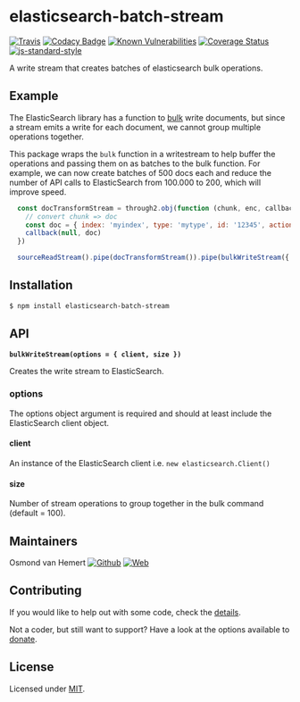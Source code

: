 # elasticsearch-batch-stream

[![Travis](https://img.shields.io/travis/com/ovhemert/elasticsearch-batch-stream.svg?branch=master&logo=travis)](https://travis-ci.com/ovhemert/elasticsearch-batch-stream)
[![Codacy Badge](https://api.codacy.com/project/badge/Grade/2b7f2dae5ec947d8a46362314bd90e53)](https://www.codacy.com/app/ovhemert/elasticsearch-batch-stream?utm_source=github.com&amp;utm_medium=referral&amp;utm_content=ovhemert/elasticsearch-batch-stream&amp;utm_campaign=Badge_Grade)
[![Known Vulnerabilities](https://snyk.io/test/npm/elasticsearch-batch-stream/badge.svg)](https://snyk.io/test/npm/elasticsearch-batch-stream)
[![Coverage Status](https://coveralls.io/repos/github/ovhemert/elasticsearch-batch-stream/badge.svg?branch=master)](https://coveralls.io/github/ovhemert/elasticsearch-batch-stream?branch=master)
[![js-standard-style](https://img.shields.io/badge/code%20style-standard-brightgreen.svg?style=flat)](http://standardjs.com/)

A write stream that creates batches of elasticsearch bulk operations.

## Example

The ElasticSearch library has a function to [bulk](https://www.elastic.co/guide/en/elasticsearch/client/javascript-api/current/api-reference.html#api-bulk) write documents, but since a stream emits a write for each document, we cannot group multiple operations together.

This package wraps the `bulk` function in a writestream to help buffer the operations and passing them on as batches to the bulk function. For example, we can now create batches of 500 docs each and reduce the number of API calls to ElasticSearch from 100.000 to 200, which will improve speed.

```js
  const docTransformStream = through2.obj(function (chunk, enc, callback) {
    // convert chunk => doc
    const doc = { index: 'myindex', type: 'mytype', id: '12345', action: 'index', doc: { name: 'test' } }
    callback(null, doc)
  })

  sourceReadStream().pipe(docTransformStream()).pipe(bulkWriteStream({ client, size: 500 }))
```

## Installation

```bash
$ npm install elasticsearch-batch-stream
```

## API

<b><code>bulkWriteStream(options = { client, size })</code></b>

Creates the write stream to ElasticSearch.

### options

The options object argument is required and should at least include the ElasticSearch client object.

#### client

An instance of the ElasticSearch client i.e. `new elasticsearch.Client()`

#### size

Number of stream operations to group together in the bulk command (default = 100).

## Maintainers

Osmond van Hemert
[![Github](https://img.shields.io/badge/-website.svg?style=social&logoColor=333&logo=github)](https://github.com/ovhemert)
[![Web](https://img.shields.io/badge/-website.svg?style=social&logoColor=333&logo=nextdoor)](https://ovhemert.dev)

## Contributing

If you would like to help out with some code, check the [details](./docs/CONTRIBUTING.md).

Not a coder, but still want to support? Have a look at the options available to [donate](https://ovhemert.dev/donate).

## License

Licensed under [MIT](./LICENSE).
